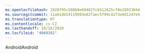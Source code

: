 ```yaml
---
ms.openlocfilehash: 1928f95c598b9e69462fcb512625cf8e28923044
ms.sourcegitcommit: 11a61db54119503e82faec5f99c4273e8d1247e5
ms.translationtype: HT
ms.contentlocale: cs-CZ
ms.lasthandoff: 10/16/2020
ms.locfileid: "4069381"
---
```

<span data-ttu-id="291ab-101">Android</span><span class="sxs-lookup"><span data-stu-id="291ab-101">Android</span></span>